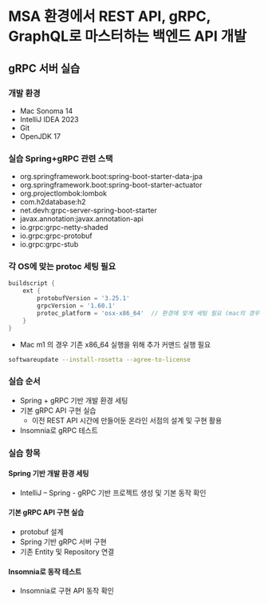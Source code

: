 # MSA 환경에서 REST API, gRPC, GraphQL로 마스터하는 백엔드 API 개발
## gRPC 서버 실습
### 개발 환경
- Mac Sonoma 14
- IntelliJ IDEA 2023
- Git
- OpenJDK 17

### 실습 Spring+gRPC 관련 스택
- org.springframework.boot:spring-boot-starter-data-jpa
- org.springframework.boot:spring-boot-starter-actuator
- org.projectlombok:lombok
- com.h2database:h2
- net.devh:grpc-server-spring-boot-starter
- javax.annotation:javax.annotation-api
- io.grpc:grpc-netty-shaded
- io.grpc:grpc-protobuf
- io.grpc:grpc-stub

### 각 OS에 맞는 protoc 세팅 필요
```gradle
buildscript {
    ext {
        protobufVersion = '3.25.1'
        grpcVersion = '1.60.1'
        protoc_platform = 'osx-x86_64'  // 환경에 맞게 세팅 필요 (mac의 경우 osx-x86_64)
    }
}
```
- Mac m1 의 경우 기존 x86_64 실행을 위해 추가 커맨드 실행 필요
```sh
softwareupdate --install-rosetta --agree-to-license
```


### 실습 순서
- Spring + gRPC 기반 개발 환경 세팅
- 기본 gRPC API 구현 실습
  - 이전 REST API 시간에 만들어둔 온라인 서점의 설계 및 구현 활용
- Insomnia로 gRPC 테스트 

### 실습 항목
#### Spring 기반 개발 환경 세팅
- IntelliJ – Spring - gRPC 기반 프로젝트 생성 및 기본 동작 확인

#### 기본 gRPC API 구현 실습
- protobuf 설계
- Spring 기반 gRPC 서버 구현
- 기존 Entity 및 Repository 연결

#### Insomnia로 동작 테스트
- Insomnia로 구현 API 동작 확인


